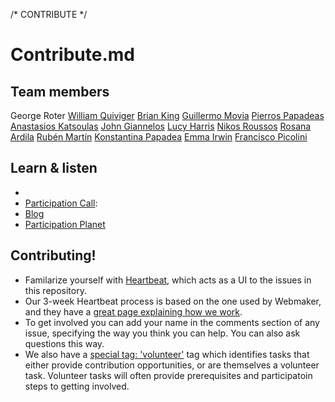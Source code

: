 /* CONTRIBUTE */
# Contribute.md

## Team members
George Roter
[William Quiviger](https://mozillians.org/u/djst/)
[Brian King](https://mozillians.org/u/kinger/)
[Guillermo Movia](https://mozillians.org/u/deimidis/)
[Pierros Papadeas](https://mozillians.org/u/pierros/)
[Anastasios Katsoulas](https://mozillians.org/en-US/u/akatsoulas/)
[John Giannelos](https://mozillians.org/en-US/u/jgiannelos/)
[Lucy Harris](https://mozillians.org/en-US/u/lucyeoh/)
[Nikos Roussos](https://mozillians.org/en-US/u/comzeradd/)
[Rosana Ardila](https://mozillians.org/u/rosana/)
[Rubén Martín](https://mozillians.org/u/nukeador/)
[Konstantina Papadea](https://mozillians.org/u/couci/)
[Emma Irwin](https://mozillians.org/u/emmairwin/)
[Francisco Picolini](https://mozillians.org/u/FrancJP/)

## Learn & listen

* [Discourse]: https://discourse.mozilla-community.org/c/participation
* [Participation Call](https://wiki.mozilla.org/Participation/Meetings):  
* [Blog](https://blog.mozilla.org/community/category/participation/)         
* [Participation Planet](http://planet.mozilla.org/participation/)

## Contributing!

* Familarize yourself with [Heartbeat](https://heartbeat.mozilla.community/), which acts as a UI to the issues in this repository.   
* Our 3-week Heartbeat process is based on the one used by Webmaker, and they have a [great page explaining how we work](http://book.webmaker.org/heartbeats.html).
* To get involved you can add your name in the comments section of any issue, specifying the way you think you can help.  You can also ask questions this way.
* We also have a [special tag: 'volunteer'](https://github.com/mozilla/participation-org/labels/Volunteer%20Task) tag which identifies tasks that either provide contribution opportunities, or are themselves a volunteer task.  Volunteer tasks will often provide prerequisites and participatoin steps to getting involved.

